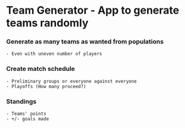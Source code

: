 # Team Generator - App to generate teams randomly
  ### Generate as many teams as wanted from populations
    - Even with uneven number of players
 
  ### Create match schedule
    - Preliminary groups or everyone against everyone
    - Playoffs (How many proceed?)
  
  ### Standings
    - Teams' points
    - +/- goals made
